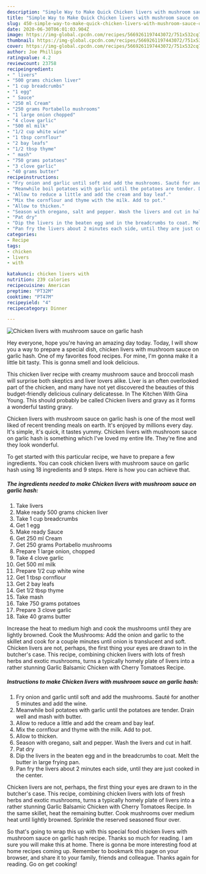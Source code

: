 ```yaml
---
description: "Simple Way to Make Quick Chicken livers with mushroom sauce on garlic hash"
title: "Simple Way to Make Quick Chicken livers with mushroom sauce on garlic hash"
slug: 450-simple-way-to-make-quick-chicken-livers-with-mushroom-sauce-on-garlic-hash
date: 2020-06-30T06:01:03.904Z
image: https://img-global.cpcdn.com/recipes/5669261197443072/751x532cq70/chicken-livers-with-mushroom-sauce-on-garlic-hash-recipe-main-photo.jpg
thumbnail: https://img-global.cpcdn.com/recipes/5669261197443072/751x532cq70/chicken-livers-with-mushroom-sauce-on-garlic-hash-recipe-main-photo.jpg
cover: https://img-global.cpcdn.com/recipes/5669261197443072/751x532cq70/chicken-livers-with-mushroom-sauce-on-garlic-hash-recipe-main-photo.jpg
author: Joe Phillips
ratingvalue: 4.2
reviewcount: 23758
recipeingredient:
- " livers"
- "500 grams chicken liver"
- "1 cup breadcrumbs"
- "1 egg"
- " Sauce"
- "250 ml Cream"
- "250 grams Portabello mushrooms"
- "1 large onion chopped"
- "4 clove garlic"
- "500 ml milk"
- "1/2 cup white wine"
- "1 tbsp cornflour"
- "2 bay leafs"
- "1/2 tbsp thyme"
- " mash"
- "750 grams potatoes"
- "3 clove garlic"
- "40 grams butter"
recipeinstructions:
- "Fry onion and garlic until soft and add the mushrooms. Sauté for another 5 minutes and add the wine."
- "Meanwhile boil potatoes with garlic until the potatoes are tender. Drain well and mash with butter."
- "Allow to reduce a little and add the cream and bay leaf."
- "Mix the cornflour and thyme with the milk. Add to pot."
- "Allow to thicken."
- "Season with oregano, salt and pepper. Wash the livers and cut in half."
- "Pat dry"
- "Dip the livers in the beaten egg and in the breadcrumbs to coat. Melt the butter in large frying pan."
- "Pan fry the livers about 2 minutes each side, until they are just cooked in the center."
categories:
- Recipe
tags:
- chicken
- livers
- with

katakunci: chicken livers with 
nutrition: 239 calories
recipecuisine: American
preptime: "PT32M"
cooktime: "PT47M"
recipeyield: "4"
recipecategory: Dinner

---
```



![Chicken livers with mushroom sauce on garlic hash](https://img-global.cpcdn.com/recipes/5669261197443072/751x532cq70/chicken-livers-with-mushroom-sauce-on-garlic-hash-recipe-main-photo.jpg)

Hey everyone, hope you're having an amazing day today. Today, I will show you a way to prepare a special dish, chicken livers with mushroom sauce on garlic hash. One of my favorites food recipes. For mine, I'm gonna make it a little bit tasty. This is gonna smell and look delicious.

This chicken liver recipe with creamy mushroom sauce and broccoli mash will surprise both skeptics and liver lovers alike. Liver is an often overlooked part of the chicken, and many have not yet discovered the beauties of this budget-friendly delicious culinary delicatesse. In The Kitchen With Gina Young. This should probably be called Chicken livers and gravy as it forms a wonderful tasting gravy.

Chicken livers with mushroom sauce on garlic hash is one of the most well liked of recent trending meals on earth. It's enjoyed by millions every day. It's simple, it's quick, it tastes yummy. Chicken livers with mushroom sauce on garlic hash is something which I've loved my entire life. They're fine and they look wonderful.


To get started with this particular recipe, we have to prepare a few ingredients. You can cook chicken livers with mushroom sauce on garlic hash using 18 ingredients and 9 steps. Here is how you can achieve that.

<!--inarticleads1-->

##### The ingredients needed to make Chicken livers with mushroom sauce on garlic hash:

1. Take  livers
1. Make ready 500 grams chicken liver
1. Take 1 cup breadcrumbs
1. Get 1 egg
1. Make ready  Sauce
1. Get 250 ml Cream
1. Get 250 grams Portabello mushrooms
1. Prepare 1 large onion, chopped
1. Take 4 clove garlic
1. Get 500 ml milk
1. Prepare 1/2 cup white wine
1. Get 1 tbsp cornflour
1. Get 2 bay leafs
1. Get 1/2 tbsp thyme
1. Take  mash
1. Take 750 grams potatoes
1. Prepare 3 clove garlic
1. Take 40 grams butter


Increase the heat to medium high and cook the mushrooms until they are lightly browned. Cook the Mushrooms: Add the onion and garlic to the skillet and cook for a couple minutes until onion is translucent and soft. Chicken livers are not, perhaps, the first thing your eyes are drawn to in the butcher&#39;s case. This recipe, combining chicken livers with lots of fresh herbs and exotic mushrooms, turns a typically homely plate of livers into a rather stunning Garlic Balsamic Chicken with Cherry Tomatoes Recipe. 

<!--inarticleads2-->

##### Instructions to make Chicken livers with mushroom sauce on garlic hash:

1. Fry onion and garlic until soft and add the mushrooms. Sauté for another 5 minutes and add the wine.
1. Meanwhile boil potatoes with garlic until the potatoes are tender. Drain well and mash with butter.
1. Allow to reduce a little and add the cream and bay leaf.
1. Mix the cornflour and thyme with the milk. Add to pot.
1. Allow to thicken.
1. Season with oregano, salt and pepper. Wash the livers and cut in half.
1. Pat dry
1. Dip the livers in the beaten egg and in the breadcrumbs to coat. Melt the butter in large frying pan.
1. Pan fry the livers about 2 minutes each side, until they are just cooked in the center.


Chicken livers are not, perhaps, the first thing your eyes are drawn to in the butcher&#39;s case. This recipe, combining chicken livers with lots of fresh herbs and exotic mushrooms, turns a typically homely plate of livers into a rather stunning Garlic Balsamic Chicken with Cherry Tomatoes Recipe. In the same skillet, heat the remaining butter. Cook mushrooms over medium heat until lightly browned. Sprinkle the reserved seasoned flour over. 

So that's going to wrap this up with this special food chicken livers with mushroom sauce on garlic hash recipe. Thanks so much for reading. I am sure you will make this at home. There is gonna be more interesting food at home recipes coming up. Remember to bookmark this page on your browser, and share it to your family, friends and colleague. Thanks again for reading. Go on get cooking!
